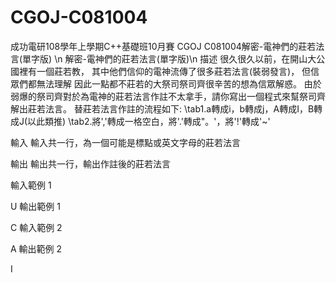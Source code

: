 # CGOJ-C081004
成功電研108學年上學期C++基礎班10月賽 CGOJ C081004解密-電神們的莊若法言(單字版) \n
解密-電神們的莊若法言(單字版)\n
描述
很久很久以前，在開山大公國裡有一個莊若教，
其中他們信仰的電神流傳了很多莊若法言(裝弱發言)，
但信眾們都無法理解
因此一點都不莊若的大祭司祭司齊很辛苦的想為信眾解惑。
由於弱爆的祭司齊對於為電神的莊若法言作註不太拿手，請你寫出一個程式來幫祭司齊解出莊若法言。
替莊若法言作註的流程如下:
\tab1.a轉成i，b轉成j，A轉成I，B轉成J(以此類推)
\tab2.將','轉成一格空白，將'.'轉成"。'，將'!'轉成'~'

輸入
輸入共一行，為一個可能是標點或英文字母的莊若法言

輸出
輸出共一行，輸出作註後的莊若法言


輸入範例 1 

U
輸出範例 1

C
輸入範例 2 

A
輸出範例 2

I
